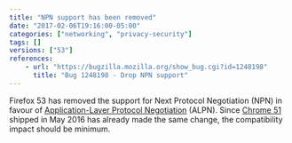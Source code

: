 ```yaml
---
title: "NPN support has been removed"
date: "2017-02-06T19:16:00-05:00"
categories: ["networking", "privacy-security"]
tags: []
versions: ["53"]
references:
    - url: "https://bugzilla.mozilla.org/show_bug.cgi?id=1248198"
      title: "Bug 1248198 - Drop NPN support"
---
```

Firefox 53 has removed the support for Next Protocol Negotiation (NPN) in favour of [Application-Layer Protocol Negotiation](https://en.wikipedia.org/wiki/Application-Layer_Protocol_Negotiation) (ALPN). Since [Chrome 51](https://developers.google.com/web/updates/2016/04/chrome-51-deprecations) shipped in May 2016 has already made the same change, the compatibility impact should be minimum.
